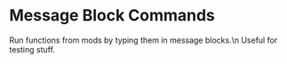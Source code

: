 # Message Block Commands
Run functions from mods by typing them in message blocks.\n
Useful for testing stuff.
